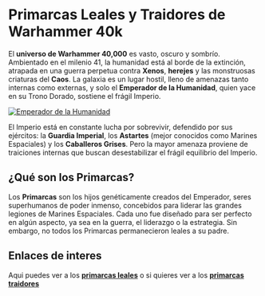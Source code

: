 # Primarcas Leales y Traidores de Warhammer 40k
El **universo de Warhammer 40,000** es vasto, oscuro y sombrío. Ambientado en el milenio 41, la humanidad está al borde de la extinción, atrapada en una guerra perpetua contra **Xenos**, **herejes** y las monstruosas criaturas del **Caos**. La galaxia es un lugar hostil, lleno de amenazas tanto internas como externas, y solo el **Emperador de la Humanidad**, quien yace en su Trono Dorado, sostiene el frágil Imperio.

[![Emperador de la Humanidad](https://i.postimg.cc/KYyDbbyX/descarga.jpg)](https://postimg.cc/TKCDjZwQ)

El Imperio está en constante lucha por sobrevivir, defendido por sus ejércitos: la **Guardia Imperial**, los **Astartes** (mejor conocidos como Marines Espaciales) y los **Caballeros Grises**. Pero la mayor amenaza proviene de traiciones internas que buscan desestabilizar el frágil equilibrio del Imperio.

## ¿Qué son los Primarcas?
Los **Primarcas** son los hijos genéticamente creados del Emperador, seres superhumanos de poder inmenso, concebidos para liderar las grandes legiones de Marines Espaciales. Cada uno fue diseñado para ser perfecto en algún aspecto, ya sea en la guerra, el liderazgo o la estrategia. Sin embargo, no todos los Primarcas permanecieron leales a su padre.

## Enlaces de interes
Aqui puedes ver a los **[primarcas leales](Primarcas_Leales.md)**  o si quieres ver a los **[primarcas traidores](Primarcas_Traidores.md)**
